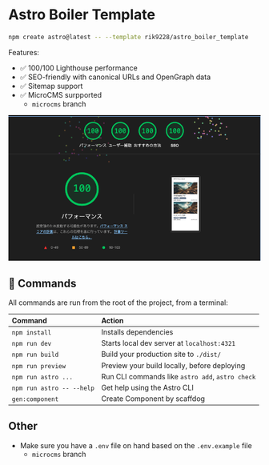 # Astro Boiler Template

```sh
npm create astro@latest -- --template rik9228/astro_boiler_template
```

Features:

- ✅ 100/100 Lighthouse performance
- ✅ SEO-friendly with canonical URLs and OpenGraph data
- ✅ Sitemap support
- ✅ MicroCMS surpported
  - `microcms` branch

![100/100 Lighthouse performance](/image.png)

## 🧞 Commands

All commands are run from the root of the project, from a terminal:

| Command                   | Action                                           |
| :------------------------ | :----------------------------------------------- |
| `npm install`             | Installs dependencies                            |
| `npm run dev`             | Starts local dev server at `localhost:4321`      |
| `npm run build`           | Build your production site to `./dist/`          |
| `npm run preview`         | Preview your build locally, before deploying     |
| `npm run astro ...`       | Run CLI commands like `astro add`, `astro check` |
| `npm run astro -- --help` | Get help using the Astro CLI                     |
| `gen:component`           | Create Component by scaffdog                     |

## Other

- Make sure you have a `.env` file on hand based on the `.env.example` file
  - `microcms` branch
